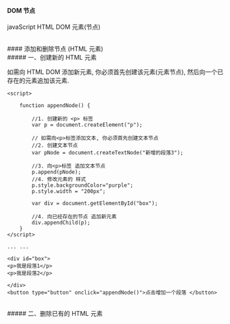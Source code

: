 #### DOM 节点

javaScript HTML DOM 元素(节点)



<br>
#### 添加和删除节点 (HTML 元素)







<br>
##### 一、创建新的 HTML 元素 

如需向 HTML DOM 添加新元素, 你必须首先创建该元素(元素节点), 然后向一个已存在的元素追加该元素.

```
<script>

    function appendNode() {
    
        //1. 创建新的 <p> 标签
        var p = document.createElement("p");
        
        // 如需向<p>标签添加文本, 你必须首先创建文本节点
        //2. 创建文本节点
        var pNode = document.createTextNode("新增的段落3");
        
        //3. 向<p>标签 追加文本节点
        p.append(pNode);
        //4. 修改元素的 样式
        p.style.backgroundColor="purple";
        p.style.width = "200px";
        
        var div = document.getElementById("box");
        
        //4. 向已经存在的节点 追加新元素
        div.appendChild(p);
    }
</script>

... ...

<div id="box">
<p>我是段落1</p>
<p>我是段落2</p>

</div>
<button type="button" onclick="appendNode()">点击增加一个段落 </button>
```










<br>
##### 二、删除已有的 HTML 元素 


